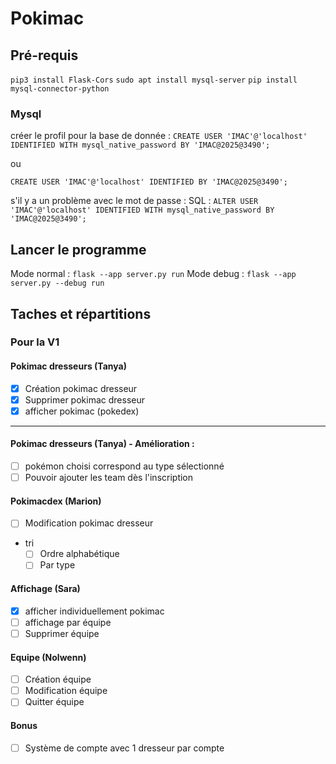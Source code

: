 # Pokimac

## Pré-requis

`pip3 install Flask-Cors`
`sudo apt install mysql-server`
`pip install mysql-connector-python`

### Mysql

créer le profil pour la base de donnée :
`CREATE USER 'IMAC'@'localhost' IDENTIFIED WITH mysql_native_password BY 'IMAC@2025@3490';`

ou

`CREATE USER 'IMAC'@'localhost' IDENTIFIED BY 'IMAC@2025@3490';`

s'il y a un problème avec le mot de passe :
SQL :
`ALTER USER 'IMAC'@'localhost' IDENTIFIED WITH mysql_native_password BY 'IMAC@2025@3490';`

## Lancer le programme

Mode normal : `flask --app server.py run`
Mode debug : `flask --app server.py --debug run`

## Taches et répartitions

### Pour la V1

#### Pokimac dresseurs (Tanya)

- [x] Création pokimac dresseur
- [x] Supprimer pokimac dresseur
- [x] afficher pokimac (pokedex)

---

#### Pokimac dresseurs (Tanya) - Amélioration :

- [ ] pokémon choisi correspond au type sélectionné
- [ ] Pouvoir ajouter les team dès l'inscription

#### Pokimacdex (Marion)

- [ ] Modification pokimac dresseur
- tri
  - [ ] Ordre alphabétique
  - [ ] Par type

#### Affichage (Sara)

- [x] afficher individuellement pokimac
- [ ] affichage par équipe
- [ ] Supprimer équipe

#### Equipe (Nolwenn)

- [ ] Création équipe
- [ ] Modification équipe
- [ ] Quitter équipe

#### Bonus

- [ ] Système de compte avec 1 dresseur par compte
